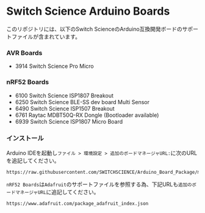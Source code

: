 # Switch Science Arduino Boards

このリポジトリには、以下のSwitch ScienceのArduino互換開発ボードのサポートファイルが含まれています。

### AVR Boards
* 3914 Switch Science Pro Micro

### nRF52 Boards
* 6100 Switch Science ISP1807 Breakout
* 6250 Switch Science BLE-SS dev board Multi Sensor
* 6490 Switch Science ISP1507 Breakout
* 6761 Raytac MDBT50Q-RX Dongle (Bootloader available)
* 6939 Switch Science ISP1807 Micro Board

### インストール

Arduino IDEを起動し`ファイル > 環境設定 > 追加のボードマネージャURL:`に次のURLを追記してください。
```
https://raw.githubusercontent.com/SWITCHSCIENCE/Arduino_Board_Package/master/package_Switch_Science_index.json
```
`nRF52 Boards`は`Adafruit`のサポートファイルを参照する為、下記URLも`追加のボードマネージャURL`に追記してください。
```
https://www.adafruit.com/package_adafruit_index.json
```

